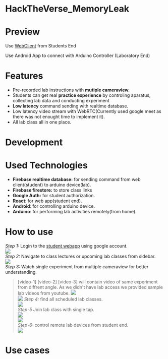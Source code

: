 # HackTheVerse_MemoryLeak

# Preview

Use [WebClient](https://telecommand.netlify.app/) from Students End

Use Android App to connect with Arduino Controller (Laboratory End)

# Features

- Pre-recorded lab instructions with __mutiple cameraview.__
- Students can get real __practice experience__ by controling aparatus, collecting lab data and conducting experiment
- __Low latency__ command sending with realtime database.
- Low latency video stream with WebRTC(Currently used google meet as there was not enought time to implement it).
- All lab class all in one place.


# Development



# Used Technologies

-  __Firebase realtime database:__ for sending command from web client(student) to arduino device(lab).
- __Firebase firestore:__ to store class links
- __Google Auth:__ for student authorization.
- __React__: for web app(student end).
- __Android__: for controlling arduino device.
- __Arduino__: for performing lab activities remotely(from home).

# How to use

_Step 1:_ Login to the [student webapp](https://telecommand.netlify.app/) using google account.  
![](https://i.ibb.co/wSQRJ0k/image.png)  
_Step 2:_ Navigate to class lectures or upcoming lab classes from sidebar.  
![](https://i.ibb.co/ZKNZjqd/image.png)  
_Step 3:_ Watch single experiment from multiple cameraview for better understanding. 
> \[video-1] \[video-2] \[video-3] will contain video of same experiment from diffrent angle.
> As we didn't have lab access we provided sample lab videos from youtube.
![](https://i.ibb.co/CKPtGzt/image.png)  
![](https://i.ibb.co/dcpQ1x9/image.png) 
_Step 4:_ find all scheduled lab classes.  
![](https://i.ibb.co/xq10X34/image.png)  
_Step-5_ Join lab class with single tap.  
![](https://i.ibb.co/zZmxFj2/image.png)  
![](https://i.ibb.co/4t047w2/image.png)  
_Step-6:_ control remote lab devices from student end.  
![](https://i.ibb.co/5WNNmps/image.png)  


# Use cases

